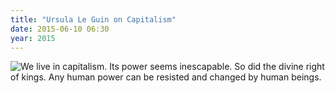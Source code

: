 ```yaml
---
title: "Ursula Le Guin on Capitalism"
date: 2015-06-10 06:30
year: 2015
---
```

<img src="{{'/files/2015/06/le-guin-capitalism.jpg' | relative_url}}" alt="We live in capitalism. Its power seems inescapable. So did the divine right of kings. Any human power can be resisted and changed by human beings." class="centered">
